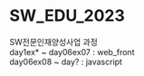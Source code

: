 # SW_EDU_2023
SW전문인재양성사업 과정<br/>
  day1ex*   ~ day06ex07 : web_front<br/>
  day06ex08 ~ day? : javascript<br/>
